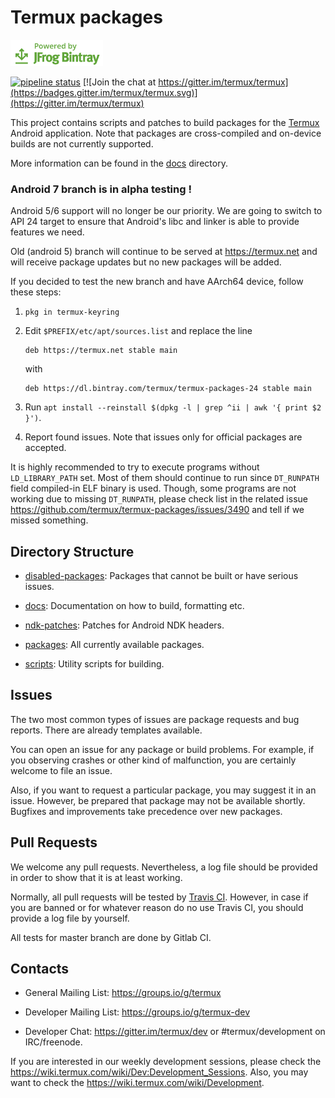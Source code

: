 # Termux packages

[![Powered by JFrog Bintray](./.github/static/powered-by-bintray.png)](https://bintray.com)

[![pipeline status](https://gitlab.com/termux-mirror/termux-packages/badges/master/pipeline.svg)](https://gitlab.com/termux-mirror/termux-packages/commits/master)
[![Join the chat at https://gitter.im/termux/termux](https://badges.gitter.im/termux/termux.svg)](https://gitter.im/termux/termux)

This project contains scripts and patches to build packages for the [Termux](https://termux.com/) Android application. Note that packages are cross-compiled and on-device builds are not currently supported.

More information can be found in the [docs](docs/) directory.

### Android 7 branch is in alpha testing !

Android 5/6 support will no longer be our priority. We are going to switch to API 24 target to ensure that Android's libc and linker is able to provide features we need.

Old (android 5) branch will continue to be served at https://termux.net and will receive package updates but no new packages will be added.

If you decided to test the new branch and have AArch64 device, follow these steps:

1. `pkg in termux-keyring`

2. Edit `$PREFIX/etc/apt/sources.list` and replace the line
    ```
    deb https://termux.net stable main
    ```
    with
    ```
    deb https://dl.bintray.com/termux/termux-packages-24 stable main
    ```

3. Run `apt install --reinstall $(dpkg -l | grep ^ii | awk '{ print $2 }')`.

4. Report found issues. Note that issues only for official packages are accepted.

It is highly recommended to try to execute programs without `LD_LIBRARY_PATH` set. Most of them should continue to run since `DT_RUNPATH` field compiled-in ELF binary is used. Though, some programs are not working due to missing `DT_RUNPATH`, please check list in the related issue https://github.com/termux/termux-packages/issues/3490 and tell if we missed something.

## Directory Structure

- [disabled-packages](disabled-packages/): Packages that cannot be built or have serious issues.

- [docs](docs/): Documentation on how to build, formatting etc.

- [ndk-patches](ndk-patches/): Patches for Android NDK headers.

- [packages](packages/): All currently available packages.

- [scripts](scripts/): Utility scripts for building.

## Issues

The two most common types of issues are package requests and bug reports. There are already templates available.

You can open an issue for any package or build problems. For example, if you observing crashes or other kind of malfunction, you are certainly welcome to file an issue.

Also, if you want to request a particular package, you may suggest it in an issue. However, be prepared that package may not be available shortly. Bugfixes and improvements take precedence over new packages.

## Pull Requests

We welcome any pull requests. Nevertheless, a log file should be provided in order to show that it is at least working.

Normally, all pull requests will be tested by [Travis CI](https://travis-ci.org/termux/termux-packages). However, in case if you are banned or for whatever reason do no use Travis CI, you should provide a log file by yourself.

All tests for master branch are done by Gitlab CI.

## Contacts

- General Mailing List: https://groups.io/g/termux

- Developer Mailing List: https://groups.io/g/termux-dev

- Developer Chat: https://gitter.im/termux/dev or #termux/development on IRC/freenode.

If you are interested in our weekly development sessions, please check the https://wiki.termux.com/wiki/Dev:Development_Sessions. Also, you may want to check the https://wiki.termux.com/wiki/Development.
